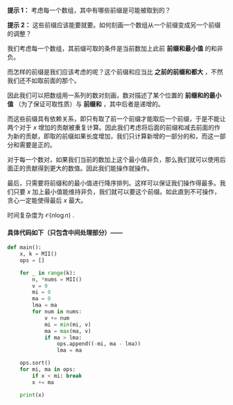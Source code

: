 **提示 1：** 考虑每一个数组，其中有哪些前缀是可能被取到的？

**提示 2：** 这些前缀应该能要就要。如何刻画一个数组从一个前缀变成另一个前缀的调整？

我们考虑每一个数组，其前缀可取的条件是当前数加上此前 **前缀和最小值** 的和非负。

而怎样的前缀是我们应该考虑的呢？这个前缀和应当比 **之前的前缀和都大** ，不然我们还不如取前面的那个。

因此我们可以把数组用一系列的数对刻画，数对描述了某个位置的 **前缀和的最小值** （为了保证可取性质）与 **前缀和** ，其中后者是递增的。

而这些前缀具有依赖关系，即只有取了前一个前缀才能取后一个前缀，于是不能让两个对于 $x$ 增加的贡献被重复计算。因此我们考虑将后面的前缀和减去前面的作为新的贡献，即取的前缀如果长度增加，我们只计算新增的一部分的和，而这一部分和需要是正的。

对于每一个数对，如果我们当前的数加上这个最小值非负，那么我们就可以使用后面正的贡献得到更大的数值。因此我们能操作就操作。

最后，只需要将前缀和的最小值进行降序排列。这样可以保证我们操作得最多。我们只要 $x$ 加上最小值能维持非负，我们就可以要这个前缀。如此直到不可操作，贪心一定能使得最后 $x$ 最大。

时间复杂度为 $\mathcal{O}(n\log n)$ .

#### 具体代码如下（只包含中间处理部分）——

```Python []
def main():
    x, k = MII()
    ops = []

    for _ in range(k):
        n, *nums = MII()
        v = 0
        mi = 0
        ma = 0
        lma = ma
        for num in nums:
            v += num
            mi = min(mi, v)
            ma = max(ma, v)
            if ma > lma:
                ops.append((-mi, ma - lma))
                lma = ma

    ops.sort()
    for mi, ma in ops:
        if x < mi: break
        x += ma

    print(x)
```